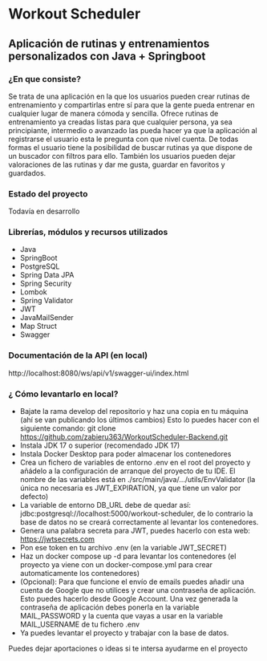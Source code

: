 # Workout Scheduler

## Aplicación de rutinas y entrenamientos personalizados con Java + Springboot

### ¿En que consiste?
Se trata de una aplicación en la que los usuarios pueden crear rutinas de entrenamiento y compartirlas entre sí
para que la gente pueda entrenar en cualquier lugar de manera cómoda y sencilla. Ofrece rutinas de entrenamiento
ya creadas listas para que cualquier persona, ya sea principiante, intermedio o avanzado las pueda hacer ya que
la aplicación al registrarse el usuario esta le pregunta con que nivel cuenta. De todas formas el usuario tiene
la posibilidad de buscar rutinas ya que dispone de un buscador con filtros para ello.
También los usuarios pueden dejar valoraciones de las rutinas y dar me gusta, guardar en favoritos y guardados.

### Estado del proyecto
Todavía en desarrollo

### Librerías, módulos y recursos utilizados
- Java
- SpringBoot
- PostgreSQL
- Spring Data JPA
- Spring Security
- Lombok
- Spring Validator
- JWT
- JavaMailSender
- Map Struct
- Swagger

### Documentación de la API (en local)
http://localhost:8080/ws/api/v1/swagger-ui/index.html

### ¿ Cómo levantarlo en local?
- Bajate la rama develop del repositorio y haz una copia en tu máquina (ahí se van publicando los últimos cambios)
Esto lo puedes hacer con el siguiente comando: git clone https://github.com/zabieru363/WorkoutScheduler-Backend.git
- Instala JDK 17 o superior (recomendado JDK 17)
- Instala Docker Desktop para poder almacenar los contenedores
- Crea un fichero de variables de entorno .env en el root del proyecto y añádelo a la configuración de arranque del proyecto de tu IDE.
El nombre de las variables está en ./src/main/java/.../utils/EnvValidator (la única no necesaria es JWT_EXPIRATION, ya que tiene un valor
por defecto)
- La variable de entorno DB_URL debe de quedar así: jdbc:postgresql://localhost:5000/workout-scheduler, de lo contrario la base de datos no
se creará correctamente al levantar los contenedores.
- Genera una palabra secreta para JWT, puedes hacerlo con esta web: https://jwtsecrets.com
- Pon ese token en tu archivo .env (en la variable JWT_SECRET)
- Haz un docker compose up -d para levantar los contenedores (el proyecto ya viene con un docker-compose.yml para crear automaticamente los contenedores)
- (Opcional): Para que funcione el envío de emails puedes añadir una cuenta de Google que no utilices y crear una contraseña de aplicación.
Esto puedes hacerlo desde Google Account. Una vez generada la contraseña de aplicación debes ponerla en la variable MAIL_PASSWORD
y la cuenta que vayas a usar en la variable MAIL_USERNAME de tu fichero .env
- Ya puedes levantar el proyecto y trabajar con la base de datos.

Puedes dejar aportaciones o ideas si te intersa ayudarme en el proyecto
